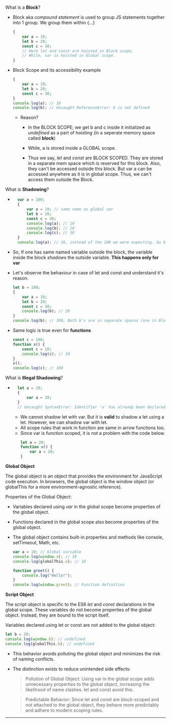 

What is a **Block**?
* Block aka *compound statement* is used to group JS statements together into 1 group. We group them within {...}
    ```js
    {
        var a = 10;
        let b = 20;
        const c = 30;
        // Here let and const are hoisted in Block scope,
        // While, var is hoisted in Global scope.
    }
    ```

* Block Scope and its accessibility example
    ```js
    {
        var a = 10;
        let b = 20;
        const c = 30;
    }
    console.log(a); // 10
    console.log(b); // Uncaught ReferenceError: b is not defined
    ```
    * Reason?
        * In the BLOCK SCOPE; we get b and c inside it initialized as *undefined* as a part of hoisting (in a seperate memory space called **block**)
        * While, a is stored inside a GLOBAL scope. 

        * Thus we say, *let* and *const* are BLOCK SCOPED. They are stored in a separate mem space which is reserved for this block. Also, they can't be accessed outside this block. But var a can be accessed anywhere as it is in global scope. Thus, we can't access them outside the Block.

What is **Shadowing**?

* ```js
    var a = 100;
    {
        var a = 10; // same name as global var
        let b = 20;
        const c = 30;
        console.log(a); // 10
        console.log(b); // 20
        console.log(c); // 30 
    }
    console.log(a); // 10, instead of the 100 we were expecting. So block "a" modified val of global "a" as well. In console, only b and c are in block space. a initially is in global space(a = 100), and when a = 10 line is run, a is not created in block space, but replaces 100 with 10 in global space itself. 
    ```

* So, If one has same named variable outside the block, the variable inside the block *shadows* the outside variable. **This happens only for var**

* Let's observe the behaviour in case of let and const and understand it's reason.
    ```js
    let b = 100;
    {
        var a = 10;
        let b = 20;
        const c = 30;
        console.log(b); // 20
    }
    console.log(b); // 100, Both b's are in separate spaces (one in Block(20) and one in Script(another arbitrary mem space)(100)). Same is also true for *const* declarations.
    ```


* Same logic is true even for **functions**
    ```js
    const c = 100;
    function x() {
        const c = 10;
        console.log(c); // 10
    }
    x();
    console.log(c); // 100
    ```

What is **Illegal Shadowing**?

* ```js
    let a = 20;
    {
        var a = 20;
    }
    // Uncaught SyntaxError: Identifier 'a' has already been declared
    ```
    * We cannot shadow let with var. But it is **valid** to shadow a let using a let. However, we can shadow var with let.
    * All scope rules that work in function are same in arrow functions too.
    * Since var is function scoped, it is not a problem with the code below.
        ```js
        let a = 20;
        function x() {
            var a = 20;
        }
        ```

**Global Object**

The global object is an object that provides the environment for JavaScript code execution. In browsers, the global object is the window object (or globalThis for a more environment-agnostic reference).

Properties of the Global Object:

* Variables declared using *var* in the global scope become properties of the global object.
* Functions declared in the global scope also become properties of the global object.
* The global object contains built-in properties and methods like console, setTimeout, Math, etc.
    ```javascript
    var a = 10; // Global variable
    console.log(window.a); // 10
    console.log(globalThis.a); // 10
    ```

    ```javascript
    function greet() {
        console.log("Hello!");
    }
    console.log(window.greet); // Function definition
    ```
**Script Object**

The script object is specific to the ES6 *let* and *const* declarations in the global scope. These variables do not become properties of the global object. Instead, they are bound to the script itself.

Variables declared using let or const are not added to the global object:

```javascript
let b = 20;
console.log(window.b); // undefined
console.log(globalThis.b); // undefined
```
* This behavior avoids polluting the global object and minimizes the risk of naming conflicts.

* The distinction exists to reduce unintended side effects:

    > Pollution of Global Object: Using var in the global scope adds unnecessary properties to the global object, increasing the likelihood of name clashes. let and const avoid this.

    > Predictable Behavior: Since let and const are block-scoped and not attached to the global object, they behave more predictably and adhere to modern scoping rules.


<hr>